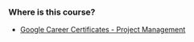 ### Where is this course?
- [Google Career Certificates - Project Management](https://www.youtube.com/c/GoogleCareerCertificates/playlists)

